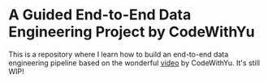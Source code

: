 # A Guided End-to-End Data Engineering Project by CodeWithYu

This is a repository where I learn how to build an end-to-end data engineering pipeline based on the wonderful [video](https://www.youtube.com/watch?v=GqAcTrqKcrY&t=1484s) by CodeWithYu. It's still WIP! 
